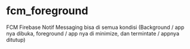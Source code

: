 # fcm_foreground
FCM Firebase Notif Messaging bisa di semua kondisi (Background / app nya dibuka, foreground / app nya di minimize, dan termintate / appnya ditutup)
